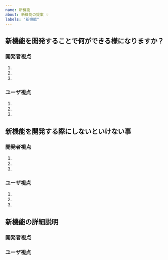 ```yaml
---
name: 新機能
about: 新機能の提案 💡
labels: "新機能"
---
```


<!-- 下記のテンプレートに従わない場合、このIssuesは閉じられる可能性があります。-->

## 新機能を開発することで何ができる様になりますか？

<!-- 開発者視点 -->

### 開発者視点

1.

2.

3.

<!-- ユーザ視点 -->

### ユーザ視点

1.

2.

3.

## 新機能を開発する際にしないといけない事

<!-- 開発者視点 -->

### 開発者視点

1.

2.

3.

<!-- ユーザ視点 -->

### ユーザ視点

1.

2.

3.

<!-- 新機能に関する説明 -->

## 新機能の詳細説明

<!-- 開発者視点 -->

### 開発者視点

<!-- ユーザ視点 -->

### ユーザ視点
